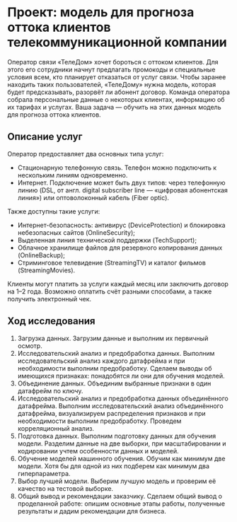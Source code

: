 # Проект: модель для прогноза оттока клиентов телекоммуникационной компании

Оператор связи «ТелеДом» хочет бороться с оттоком клиентов. Для этого его сотрудники начнут предлагать промокоды и специальные условия всем, кто планирует отказаться от услуг связи. Чтобы заранее находить таких пользователей, «ТелеДому» нужна модель, которая будет предсказывать, разорвёт ли абонент договор. Команда оператора собрала персональные данные о некоторых клиентах, информацию об их тарифах и услугах. Ваша задача — обучить на этих данных модель для прогноза оттока клиентов.

## Описание услуг

Оператор предоставляет два основных типа услуг: 
- Стационарную телефонную связь. Телефон можно подключить к нескольким линиям одновременно.
- Интернет. Подключение может быть двух типов: через телефонную линию (DSL, от англ. digital subscriber line — «цифровая абонентская линия») или оптоволоконный кабель (Fiber optic).

Также доступны такие услуги:
- Интернет-безопасность: антивирус (DeviceProtection) и блокировка небезопасных сайтов (OnlineSecurity);
- Выделенная линия технической поддержки (TechSupport);
- Облачное хранилище файлов для резервного копирования данных (OnlineBackup);
- Стриминговое телевидение (StreamingTV) и каталог фильмов (StreamingMovies).

Клиенты могут платить за услуги каждый месяц или заключить договор на 1–2 года. Возможно оплатить счёт разными способами, а также получить электронный чек.

## Ход исследования

1. Загрузка данных.
Загрузим данные и выполним их первичный осмотр.
2. Исследовательский анализ и предобработка данных.
Выполним исследовательский анализ каждого датафрейма и при необходимости выполним предобработку. Сделаем выводы об имеющихся признаках: понадобятся ли они для обучения моделей.
3. Объединение данных.
Объединим выбранные признаки в один датафрейм по ключу.
4. Исследовательский анализ и предобработка данных объединённого датафрейма.
Выполним исследовательский анализ объединённого датафрейма, визуализируем распределения признаков и при необходимости выполним предобработку. Проведем корреляционный анализ.
5. Подготовка данных.
Выполним подготовку данных для обучения модели. Разделим данные на две выборки, при масштабировании и кодировании учтем особенности данных и моделей.
6. Обучение моделей машинного обучения.
Обучим как минимум две модели. Хотя бы для одной из них подберем как минимум два гиперпараметра.
7. Выбор лучшей модели.
Выберим лучшую модель и проверим её качество на тестовой выборке.
8. Общий вывод и рекомендации заказчику.
Сделаем общий вывод о проделанной работе: опишим основные этапы работы, полученные результаты и дадим рекомендации для бизнеса.